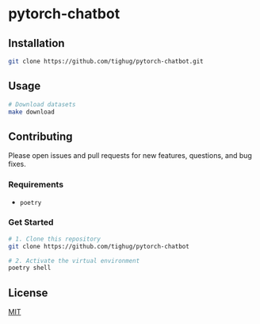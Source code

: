 # pytorch-chatbot

## Installation

```bash
git clone https://github.com/tighug/pytorch-chatbot.git
```

## Usage

```bash
# Download datasets
make download
```

## Contributing

Please open issues and pull requests for new features, questions, and bug fixes.

### Requirements

- `poetry`

### Get Started

```bash
# 1. Clone this repository
git clone https://github.com/tighug/pytorch-chatbot

# 2. Activate the virtual environment
poetry shell
```

## License

[MIT](./LICENSE)
